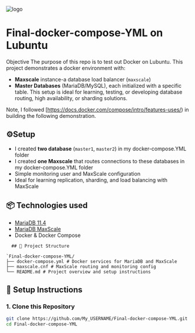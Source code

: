 ![logo](https://products.containerize.com/devops/compose/header_image.png)

# Final-docker-compose-YML on Lubuntu
Objective
The purpose of this repo is to test out Docker on Lubuntu. This project demonstrates a docker environment with:
*  **Maxscale** instance-a database load balancer (`maxscale`)
* **Master Databases** (MariaDB/MySQL), each initialized with a specific table.
  This setup is ideal for learning, testing, or developing database routing, high availability, or sharding solutions.

Note, I followed [https://docs.docker.com/compose/intro/features-uses/) in building the following demonstration.

## ⚙️Setup


* I created **two database** (`master1`, `master2`) in my docker-compose.YML folder
* I created **one Maxscale** that routes connections to these databases in my docker-compose.YML folder
* Simple monitoring user and MaxScale configuration
* Ideal for learning replication, sharding, and load balancing with MaxScale

## 📦 Technologies used

- [MariaDB 11.4](https://mariadb.com/docs/maxscale/other-maxscale-versions/mariadb-maxscale-25/maxscale-25-tutorials/mariadb-maxscale-25-simple-sharding-with-two-servers)
- [MariaDB MaxScale](https://mariadb.com/products/technology/maxscale/)
- Docker & Docker Compose

```
  ## 📁 Project Structure

`Final-docker-compose-YML/
├── docker-compose.yml # Docker services for MariaDB and MaxScale
├── maxscale.cnf # MaxScale routing and monitoring config
└── README.md # Project overview and setup instructions
```

## 🚀 Setup Instructions

### 1. Clone this Repository

```bash
git clone https://github.com/My_USERNAME/Final-docker-compose-YML.git
cd Final-docker-compose-YML

```
